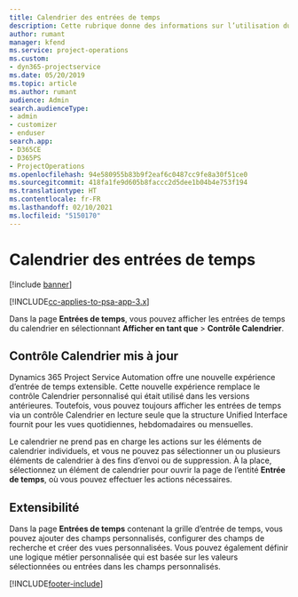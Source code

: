 ```yaml
---
title: Calendrier des entrées de temps
description: Cette rubrique donne des informations sur l’utilisation du calendrier des entrées de temps.
author: rumant
manager: kfend
ms.service: project-operations
ms.custom:
- dyn365-projectservice
ms.date: 05/20/2019
ms.topic: article
ms.author: rumant
audience: Admin
search.audienceType:
- admin
- customizer
- enduser
search.app:
- D365CE
- D365PS
- ProjectOperations
ms.openlocfilehash: 94e580955b83b9f2eaf6c0487cc9fe8a30f51ce0
ms.sourcegitcommit: 418fa1fe9d605b8faccc2d5dee1b04b4e753f194
ms.translationtype: HT
ms.contentlocale: fr-FR
ms.lasthandoff: 02/10/2021
ms.locfileid: "5150170"
---
```

# <a name="time-entry-calendar"></a>Calendrier des entrées de temps

[!include [banner](../includes/psa-now-project-operations.md)]

[!INCLUDE[cc-applies-to-psa-app-3.x](../includes/cc-applies-to-psa-app-3x.md)]

Dans la page **Entrées de temps**, vous pouvez afficher les entrées de temps du calendrier en sélectionnant **Afficher en tant que** \> **Contrôle Calendrier**.

## <a name="updated-calendar-control"></a>Contrôle Calendrier mis à jour

Dynamics 365 Project Service Automation offre une nouvelle expérience d’entrée de temps extensible. Cette nouvelle expérience remplace le contrôle Calendrier personnalisé qui était utilisé dans les versions antérieures. Toutefois, vous pouvez toujours afficher les entrées de temps via un contrôle Calendrier en lecture seule que la structure Unified Interface fournit pour les vues quotidiennes, hebdomadaires ou mensuelles.

Le calendrier ne prend pas en charge les actions sur les éléments de calendrier individuels, et vous ne pouvez pas sélectionner un ou plusieurs éléments de calendrier à des fins d’envoi ou de suppression. À la place, sélectionnez un élément de calendrier pour ouvrir la page de l’entité **Entrée de temps**, où vous pouvez effectuer les actions nécessaires.

## <a name="extensibility"></a>Extensibilité 

Dans la page **Entrées de temps** contenant la grille d’entrée de temps, vous pouvez ajouter des champs personnalisés, configurer des champs de recherche et créer des vues personnalisées. Vous pouvez également définir une logique métier personnalisée qui est basée sur les valeurs sélectionnées ou entrées dans les champs personnalisés.


[!INCLUDE[footer-include](../includes/footer-banner.md)]